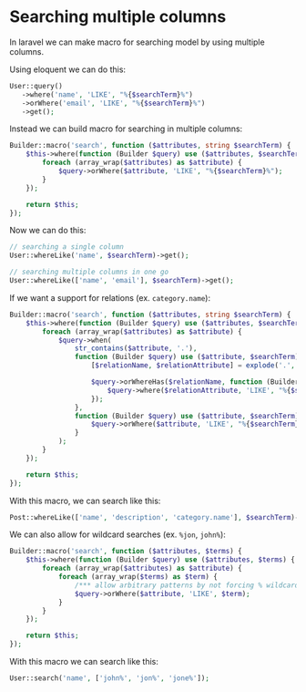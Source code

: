 # Searching multiple columns

In laravel we can make macro for searching model by using multiple columns.

Using eloquent we can do this:
```php
User::query()
   ->where('name', 'LIKE', "%{$searchTerm}%")
   ->orWhere('email', 'LIKE', "%{$searchTerm}%")
   ->get();
```

Instead we can build macro for searching in multiple columns:
```php
Builder::macro('search', function ($attributes, string $searchTerm) {
    $this->where(function (Builder $query) use ($attributes, $searchTerm) {
        foreach (array_wrap($attributes) as $attribute) {
            $query->orWhere($attribute, 'LIKE', "%{$searchTerm}%");
        }
    });

    return $this;
});
```

Now we can do this:
```php
// searching a single column
User::whereLike('name', $searchTerm)->get();

// searching multiple columns in one go
User::whereLike(['name', 'email'], $searchTerm)->get();
```

If we want a support for relations (ex. `category.name`):
```php
Builder::macro('search', function ($attributes, string $searchTerm) {
    $this->where(function (Builder $query) use ($attributes, $searchTerm) {
        foreach (array_wrap($attributes) as $attribute) {
            $query->when(
                str_contains($attribute, '.'),
                function (Builder $query) use ($attribute, $searchTerm) {
                    [$relationName, $relationAttribute] = explode('.', $attribute);

                    $query->orWhereHas($relationName, function (Builder $query) use ($relationAttribute, $searchTerm) {
                        $query->where($relationAttribute, 'LIKE', "%{$searchTerm}%");
                    });
                },
                function (Builder $query) use ($attribute, $searchTerm) {
                    $query->orWhere($attribute, 'LIKE', "%{$searchTerm}%");
                }
            );
        }
    });

    return $this;
});
```

With this macro, we can search like this:
```php
Post::whereLike(['name', 'description', 'category.name'], $searchTerm)->get();
```

We can also allow for wildcard searches (ex. `%jon`, `john%`):
```php
Builder::macro('search', function ($attributes, $terms) {
    $this->where(function (Builder $query) use ($attributes, $terms) {
        foreach (array_wrap($attributes) as $attribute) {
            foreach (array_wrap($terms) as $term) {
                /*** allow arbitrary patterns by not forcing % wildcard chars around the term(s) ***/
                $query->orWhere($attribute, 'LIKE', $term);
            }
        }
    });

    return $this;
});
```

With this macro we can search like this:
```php
User::search('name', ['john%', 'jon%', 'jone%']);
```
